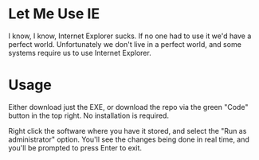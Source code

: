 # Let Me Use IE

I know, I know, Internet Explorer sucks. If no one had to use it we'd have a perfect world. Unfortunately we don't live in a perfect world, and some systems require us to use Internet Explorer.

# Usage

Either download just the EXE, or download the repo via the green "Code" button in the top right. No installation is required.

Right click the software where you have it stored, and select the "Run as administrator" option. You'll see the changes being done in real time, and you'll be prompted to press Enter to exit.
